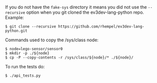 If you do not have the `fake-sys` directory it means you did not use the
`--recursive` option when you git cloned the ev3dev-lang-python repo.
Example:

```
$ git clone --recursive https://github.com/rhempel/ev3dev-lang-python.git
```

Commands used to copy the /sys/class node:

```
$ node=lego-sensor/sensor0
$ mkdir -p ./${node}
$ cp -P --copy-contents -r /sys/class/${node}/* ./${node}/
```

To run the tests do:
```
$ ./api_tests.py
```
